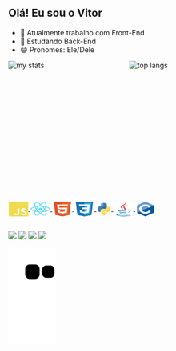 ## Olá! Eu sou o Vitor

- 🔭 Atualmente trabalho com Front-End
- 🌱 Estudando Back-End
- 😄 Pronomes: Ele/Dele

<div>
<a href="https://github.com/Vitor0302">
<img alt="my stats" align="left" width="48%" height="180em" src="https://github-readme-stats.vercel.app/api?username=Vitor0302&show_icons=true&theme=dracula"/>

<img alt="top langs" align="left" width="48%" height="280em" src="https://github-readme-stats.vercel.app/api/top-langs/?username=Vitor0302&layout=compact&theme=dracula"/>
</div>

##

<div style="display: inline_block"><br>
  <img align=center alt="Vitor-Js" height="30" width="40" src="https://raw.githubusercontent.com/devicons/devicon/master/icons/javascript/javascript-plain.svg">
  <img align=center alt="Vitor-React" height="30" width="40" src="https://raw.githubusercontent.com/devicons/devicon/master/icons/react/react-original.svg">
  <img align=center alt="Vitor-HTML" height="30" width="40" src="https://raw.githubusercontent.com/devicons/devicon/master/icons/html5/html5-original.svg">
  <img align=center alt="Vitor-CSS" height="30" width="40" src="https://raw.githubusercontent.com/devicons/devicon/master/icons/css3/css3-original.svg">
  <img align=center alt="Vitor-Python" height="30 width="40" src="https://raw.githubusercontent.com/devicons/devicon/master/icons/python/python-original.svg">
  <img align=center alt="Vitor-Java" height="30" width="40" src="https://raw.githubusercontent.com/devicons/devicon/master/icons/java/java-original.svg">
  <img align=center alt="Vitor-C" height="30" width="40" src="https://raw.githubusercontent.com/devicons/devicon/master/icons/c/c-original.svg">
</div>

##
<div>
  <a href="https://www.instagram.com/_realvitu/" target="_blank"><img src="https://img.shields.io/badge/-Instagram-%23E4405F?style-for-the-badge&logo=instagram&logoColor=white" target="_blank"></a>
  <a href="https://discordapp.com/users/372521542468239361" target="_blank"><img src="https://img.shields.io/badge/Discord-7289DA?style-for-the-badge&logo=discord&logoColor=white" target="_blank"></a>
  <a href="mailto:victor.cabral@aluno.ufop.edu.br" target="_blank"><img src="https://img.shields.io/badge/-Gmail-%23333?style-for-the-badge&logo=gmail&logoColor=white" target="_blank"></a>
  <a href="www.linkedin.com/in/victor-cabral-88a91a275" target="_blank"><img src="https://img.shields.io/badge/-LinkedIn-%23007785?style-for-the-badge&logo=linkedin&logoColor=white" target="_blank"></a>

  ![Snake animation](https://github.com/Vitor0302/Vitor0302/blob/output/github-contribution-grid-snake.svg)
</div>
